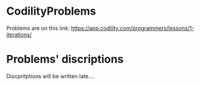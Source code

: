 # CodilityProblems
Problems are on this link: https://app.codility.com/programmers/lessons/1-iterations/
# Problems' discriptions
Discpritptions will be written late....

